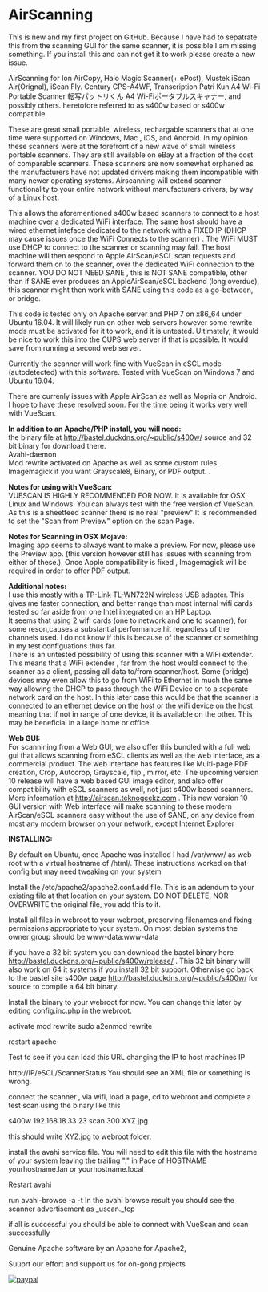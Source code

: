 # AirScanning

This is new and my first project on GitHub. Because I have had to sepatrate this from the scanning GUI for the same scanner, it is possible I am missing something. If you install this and can not get it to work please create a new issue. 

AirScanning for Ion AirCopy, Halo Magic Scanner(+ ePost),  Mustek iScan Air(Orignal), iScan Fly. Century CPS-A4WF, Transcription Patri Kun A4 Wi-Fi Portable Scanner 転写パットリくん A4 Wi-Fiポータブルスキャナー, and possibly others. heretofore referred to as s400w based or s400w compatible. 

These are great small portable, wireless, rechargable scanners that at one time were supported on Windows, Mac , iOS, and Android. In my opinion these scanners were at the forefront of a new wave of small wireless portable scanners. They are still available on eBay at a fraction of the cost of comparable scanners. These scanners are now somewhat orphaned as the manufacturers have not updated drivers making them incompatible with many newer operating systems. Airscanning will extend scanner functionality to your entire network without manufacturers drivers, by way of a Linux host.

This allows the aforementioned s400w based scanners to connect to a host machine over a dedicated WiFi interface. The same host should have a wired ethernet inteface dedicated to the network with a FIXED IP (DHCP may cause issues once the WiFi Connects to the scanner) . The WiFi MUST use DHCP to connect to the scanner or scanning may fail. The host machine will then respond to Apple AirScan/eSCL scan requests and forward them on to the scanner, over the dedicated WiFi connection to the scanner. YOU DO NOT NEED SANE , this is NOT SANE compatible, other than if SANE ever produces an AppleAirScan/eSCL backend (long overdue), this scanner might then work with SANE using this code as a go-between, or bridge.

This code is tested only on Apache server and PHP 7 on x86_64 under Ubuntu 16.04. It will likely run on other web servers however some rewrite mods must be activated for it to work, and it is untested. Ultimately, it would be nice to work this into the CUPS web server if that is possible. It would save from running a second web server. 

Currently the scanner will work fine with VueScan in eSCL mode (autodetected) with this software.  Tested with VueScan on Windows 7 and Ubuntu 16.04.

There are currenly issues with Apple AirScan as well as Mopria on Android. I hope to have these resolved soon. For the time being it works very well with VueScan.

<b>In addition to an Apache/PHP install, you will need:</b><br/>
the binary file at http://bastel.duckdns.org/~public/s400w/ source and 32 bit binary for download there.<br/>
Avahi-daemon<br/>
Mod rewrite activated on Apache as well as some custom rules.<br/>
Imagemagick if you want Grayscale8, Binary, or PDF output. .<br/>

<b>Notes for using with VueScan:</b><br/>
VUESCAN IS HIGHLY RECOMMENDED FOR NOW. It is available for OSX, Linux and Windows. You can always test with the free version of VueScan.<br/>
As this is a sheetfeed scanner there is no real "preview" It is recommended to set the "Scan from Preview" option on the scan Page.

<b>Notes for Scanning in OSX Mojave:</b><br/>
Imaging app seems to always want to make a preview. For now, please use the Preview app. (this version however still has issues with scanning from either of these.). Once Apple compatibility is fixed , Imagemagick will be required in order to offer PDF output.

<b>Additional notes:</b><br/>
I use this mostly with a TP-Link TL-WN722N wireless USB adapter. This gives me faster connection, and better range than most internal wifi cards tested so far aside from one Intel integrated on an HP Laptop.<br/>
It seems that using 2 wifi cards (one to network and one to scanner),  for some reson,causes a substantial performance hit regardless of the channels used.  I do not know if this is because of the scanner or something in my test configuations thus far. <br/>
There is an untested possibility of using this scanner with a WiFi extender. This means that a WiFi extender , far from the host would connect to the scanner as a client, passing all data to/from scanner/host. Some (bridge) devices may even allow this to go from WiFi to Ethernet in much the same way allowing the DHCP to pass through the WiFi Device on to a separate network card on the host. In this later case this would be that the scanner is connected to an ethernet device on the host or the wifi device on the host meaning that if not in range of one device, it is available on the other. This may be beneficial in a large home or office. 

<b>Web GUI:</b><br/>
For scannining from a Web GUI, we also offer this bundled with a full web gui that allows scanning from eSCL clients as well as the web interface, as a commercial product.  The web interface has features like Multi-page PDF creation, Crop, Autocrop, Grayscale, flip , mirror, etc. The upcoming version 10 release will have a web based GUI image editor, and also offer compatibility with eSCL scanners as well, not just s400w based scanners. More information at http://airscan.teknogeekz.com . This new version 10 GUI version with Web interface will make scanning to these modern AirScan/eSCL scanners easy without the use of SANE, on any device from most any modern browser on your network, except Internet Explorer


<b>INSTALLING:</b><br/>

By default on Ubuntu, once Apache was installed I had /var/www/ as web root with a virtual hostname of /html/. These instructions worked on that config but may need tweaking on your system 

Install the /etc/apache2/apache2.conf.add file. This is an adendum to your existing file at that location on your system. DO NOT DELETE, NOR OVERWRITE the original file, you add this to it.

Install all files in webroot to your webroot, preserving filenames and fixing permissions appropriate to your system. On most debian systems the owner:group should be www-data:www-data

if you have a 32 bit system you can download the bastel binary here http://bastel.duckdns.org/~public/s400w/release/ . This 32 bit binary will also work on 64 it systems if you install 32 bit support. Otherwise go back to the bastel site s400w page http://bastel.duckdns.org/~public/s400w/ for source to compile a 64 bit binary.

Install the binary to your webroot for now. You can change this later by editing config.inc.php in the webroot.

activate mod rewrite
sudo a2enmod rewrite

restart apache

Test to see if you can load this URL changing the IP to host machines IP 

http://IP/eSCL/ScannerStatus
You should see an XML file or something is wrong. 

connect the scanner ,  via wifi, load a page, cd to webroot and complete a test scan using the binary like this

s400w 192.168.18.33 23 scan 300 XYZ.jpg

this should write XYZ.jpg to webroot folder.


install the avahi service file. You will need to edit this file with the hostname of your system leaving the trailing "." in Pace of HOSTNAME yourhostname.lan or yourhostname.local


Restart avahi

run avahi-browse -a -t 
In the avahi browse result you should see the scanner advertisement as _uscan._tcp

if all is successful you should be able to connect with VueScan and scan successfully


Genuine Apache software by an Apache for Apache2, 

Suuprt our effort and support us for on-gong projects

[![paypal](https://www.paypalobjects.com/en_US/i/btn/btn_donateCC_LG.gif)](https://www.paypal.com/cgi-bin/webscr?cmd=_s-xclick&hosted_button_id=QT54MSJR6QU7Y)


